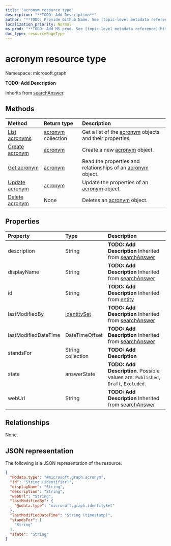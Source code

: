 ```yaml
---
title: "acronym resource type"
description: "**TODO: Add Description**"
author: "**TODO: Provide Github Name. See [topic-level metadata reference](https://msgo.azurewebsites.net/add/document/guidelines/metadata.html#topic-level-metadata)**"
localization_priority: Normal
ms.prod: "**TODO: Add MS prod. See [topic-level metadata reference](https://msgo.azurewebsites.net/add/document/guidelines/metadata.html#topic-level-metadata)**"
doc_type: resourcePageType
---
```


# acronym resource type

Namespace: microsoft.graph

**TODO: Add Description**


Inherits from [searchAnswer](../resources/searchanswer.md).

## Methods
|Method|Return type|Description|
|:---|:---|:---|
|[List acronyms](../api/acronym-list.md)|[acronym](../resources/acronym.md) collection|Get a list of the [acronym](../resources/acronym.md) objects and their properties.|
|[Create acronym](../api/acronym-create.md)|[acronym](../resources/acronym.md)|Create a new [acronym](../resources/acronym.md) object.|
|[Get acronym](../api/acronym-get.md)|[acronym](../resources/acronym.md)|Read the properties and relationships of an [acronym](../resources/acronym.md) object.|
|[Update acronym](../api/acronym-update.md)|[acronym](../resources/acronym.md)|Update the properties of an [acronym](../resources/acronym.md) object.|
|[Delete acronym](../api/acronym-delete.md)|None|Deletes an [acronym](../resources/acronym.md) object.|

## Properties
|Property|Type|Description|
|:---|:---|:---|
|description|String|**TODO: Add Description** Inherited from [searchAnswer](../resources/searchanswer.md)|
|displayName|String|**TODO: Add Description** Inherited from [searchAnswer](../resources/searchanswer.md)|
|id|String|**TODO: Add Description** Inherited from [entity](../resources/entity.md)|
|lastModifiedBy|[identitySet](../resources/identityset.md)|**TODO: Add Description** Inherited from [searchAnswer](../resources/searchanswer.md)|
|lastModifiedDateTime|DateTimeOffset|**TODO: Add Description** Inherited from [searchAnswer](../resources/searchanswer.md)|
|standsFor|String collection|**TODO: Add Description**|
|state|answerState|**TODO: Add Description**. Possible values are: `Published`, `Draft`, `Excluded`.|
|webUrl|String|**TODO: Add Description** Inherited from [searchAnswer](../resources/searchanswer.md)|

## Relationships
None.

## JSON representation
The following is a JSON representation of the resource.
<!-- {
  "blockType": "resource",
  "keyProperty": "id",
  "@odata.type": "microsoft.graph.acronym",
  "baseType": "microsoft.graph.searchAnswer",
  "openType": false
}
-->
``` json
{
  "@odata.type": "#microsoft.graph.acronym",
  "id": "String (identifier)",
  "displayName": "String",
  "description": "String",
  "webUrl": "String",
  "lastModifiedBy": {
    "@odata.type": "microsoft.graph.identitySet"
  },
  "lastModifiedDateTime": "String (timestamp)",
  "standsFor": [
    "String"
  ],
  "state": "String"
}
```

